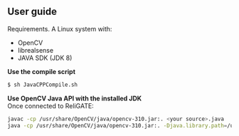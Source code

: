 ## User guide

Requirements. A Linux system with:
* OpenCV 
* librealsense
* JAVA SDK (JDK 8) 

**Use the compile script**
```sh
$ sh JavaCPPCompile.sh
```

**Use OpenCV Java API with the installed JDK**  
Once connected to ReliGATE:
```sh
javac -cp /usr/share/OpenCV/java/opencv-310.jar:. <your source>.java 
java -cp /usr/share/OpenCV/java/opencv-310.jar:. -Djava.library.path=/usr/share/OpenCV/java/ <your source>
```
